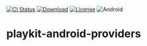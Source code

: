 [![CI Status](https://api.travis-ci.org/kaltura/playkit-android-providers.svg?branch=develop)](https://travis-ci.org/github/kaltura/playkit-android-providers)
[![Download](https://img.shields.io/maven-central/v/com.kaltura.playkit/playkitproviders?label=Download)](https://search.maven.org/artifact/com.kaltura.playkit/playkitproviders)
[![License](https://img.shields.io/badge/license-AGPLv3-black.svg)](https://github.com/kaltura/playkit-android-kava/blob/master/LICENSE)
![Android](https://img.shields.io/badge/platform-android-green.svg)


# playkit-android-providers
